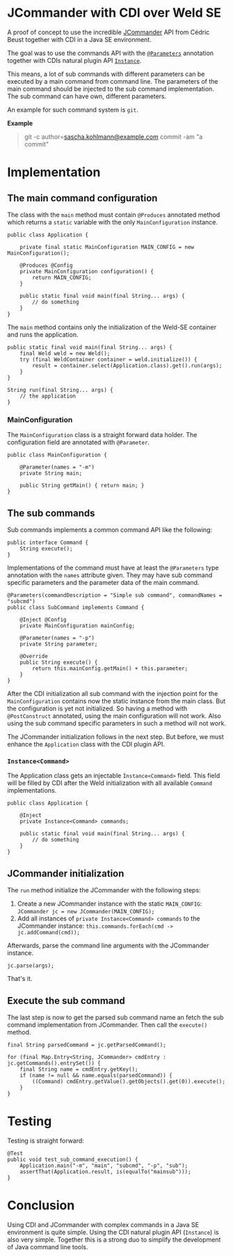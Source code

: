 # JCommander with CDI over Weld SE

A proof of concept to use the incredible [JCommander](http://jcommander.org/) API from Cédric Beust together with CDI in a Java SE environment.

The goal was to use the commands API with the [`@Parameters`](http://jcommander.org/apidocs/com/beust/jcommander/Parameters.html) annotation together with CDIs natural plugin API [`Instance`](http://docs.oracle.com/javaee/6/api/javax/enterprise/inject/Instance.html).

This means, a lot of sub commands with different parameters can be executed by a main command from command line. The parameters of the main command should be injected to the sub command implementation. The sub command can have own, different parameters.

An example for such command system is `git`.

**Example**

> git -c author=sascha.kohlmann@example.com commit -am "a commit"

# Implementation

## The main command configuration

The class with the `main` method must contain `@Produces` annotated method which returns a `static` variable with the only `MainConfiguration` instance.

	public class Application {
    
	    private final static MainConfiguration MAIN_CONFIG = new MainConfiguration();

	    @Produces @Config
	    private MainConfiguration configuration() {
	        return MAIN_CONFIG;
	    }
	    
	    public static final void main(final String... args) {
		    // do something
	    }
    }

The `main` method contains only the initialization of the Weld-SE container and runs the application. 

	public static final void main(final String... args) {        
        final Weld weld = new Weld();
        try (final WeldContainer container = weld.initialize()) {
            result = container.select(Application.class).get().run(args);
        }
    }
    
    String run(final String... args) {
	    // the application
    }

### MainConfiguration

The `MainConfiguration` class is a straight forward data holder. The configuration field are annotated with `@Parameter`.

	public class MainConfiguration {
    
	    @Parameter(names = "-m")
	    private String main;

	    public String getMain() { return main; }
	}

## The sub commands

Sub commands implements a common command API like the following:

	public interface Command {
		String execute();
	}
Implementations of the command must have at least the `@Parameters` type annotation with the `names` attribute given. They may have sub command specific parameters and the parameter data of the main command.

	@Parameters(commandDescription = "Simple sub command", commandNames = "subcmd")
	public class SubCommand implements Command {

	    @Inject @Config
	    private MainConfiguration mainConfig;
    
	    @Parameter(names = "-p")
	    private String parameter;
    
	    @Override
	    public String execute() {
		    return this.mainConfig.getMain() + this.parameter;
	    }
	}
After the CDI initialization all sub command with the injection point for the `MainConfiguration` contains now the static instance from the main class. But the configuration is yet not initialized. So having a method with `@PostConstruct` annotated, using the main configuration will not work. Also using the sub command specific parameters in such a method will not work. 

The JCommander initialization follows in the next step. But before, we must enhance the `Application` class with the CDI plugin API.

### `Instance<Command>`

The Application class gets an injectable `Ìnstance<Command>` field. This field will be filled by CDI after the Weld initialization with all available `Command` implementations.

	public class Application {
    
		@Inject
	    private Instance<Command> commands;	    
	    
	    public static final void main(final String... args) {
		    // do something
	    }
    }


## JCommander initialization

The `run` method initialize the JCommander with the following steps:

1. Create a new JCommander instance with the static `MAIN_CONFIG`: `JCommander jc = new JCommander(MAIN_CONFIG);`
2. Add all instances of `private Instance<Command> commands` to the JCommander instance: `this.commands.forEach(cmd -> jc.addCommand(cmd));`

Afterwards, parse the command line arguments with the JCommander instance.

	jc.parse(args);

That's it. 

## Execute the sub command

The last step is now to get the parsed sub command name an fetch the sub command implementation from JCommander. Then call the `execute()` method.

    final String parsedCommand = jc.getParsedCommand();

    for (final Map.Entry<String, JCommander> cmdEntry : jc.getCommands().entrySet()) {
        final String name = cmdEntry.getKey();
        if (name != null && name.equals(parsedCommand)) {
            ((Command) cmdEntry.getValue().getObjects().get(0)).execute();
        }
    }

# Testing

Testing is straight forward:

    @Test
    public void test_sub_command_execution() {
        Application.main("-m", "main", "subcmd", "-p", "sub");
        assertThat(Application.result, is(equalTo("mainsub")));
    }

# Conclusion

Using CDI and JCommander with complex commands in a Java SE environment is quite simple. Using the CDI natural plugin API (`Instance`) is also very simple. Together this is a strong duo to simplify the development of Java command line tools.
